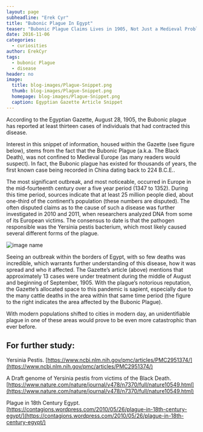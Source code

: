 ```yaml
---
layout: page
subheadline: "Erek Cyr"
title: "Bubonic Plague In Egypt"
teaser: "Bubonic Plague Claims Lives in 1905, Not Just a Medieval Problem."
date: 2016-11-06
categories:
  - curiosities
author: ErekCyr
tags:
  - bubonic Plague
  - disease
header: no
image:
  title: blog-images/Plague-Snippet.png
  thumb: blog-images/Plague-Snippet.png
  homepage: blog-images/Plague-Snippet.png
  caption: Egyptian Gazette Article Snippet
---
```

According to the Egyptian Gazette, August 28, 1905, the Bubonic plague has reported at least thirteen cases of individuals that had contracted this disease.

Interest in this snippet of information, housed within the Gazette (see figure below), stems from the fact that the Bubonic Plague (a.k.a. The Black Death), was not confined to Medieval Europe (as many readers would suspect). In fact, the Bubonic plague has existed for thousands of years, the first known case being recorded in China dating back to 224 B.C.E..

The most significant outbreak, and most noticeable, occurred in Europe in the mid-fourteenth century over a five year period (1347 to 1352). During this time period, sources indicate that at least 25 million people died, about one-third of the continent’s population (these numbers are disputed). The often disputed claims as to the cause of such a disease was further investigated in 2010 and 2011, when researchers analyzed DNA from some of its European victims. The consensus to date is that the pathogen responsible was the Yersinia pestis bacterium, which most likely caused several different forms of the plague.

![image name](https://github.com/dig-eg-gaz/dig-eg-gaz.github.io/blob/master/images/blog-images/BlackPlague.gif?raw=true)

Seeing an outbreak within the borders of Egypt, with so few deaths was incredible, which warrants further understanding of this disease, how it was spread and who it affected. The Gazette’s article (above) mentions that approximately 13 cases were under treatment during the middle of August and beginning of September, 1905. With the plague’s notorious reputation, the Gazette’s allocated space to this pandemic is sapient, especially due to the many cattle deaths in the area within that same time period (the figure to the right indicates the area affected by the Bubonic Plague).

With modern populations shifted to cities in modern day, an unidentifiable plague in one of these areas would prove to be even more catastrophic than ever before.

## For further study:
Yersinia Pestis.
[https://www.ncbi.nlm.nih.gov/pmc/articles/PMC2951374/](https://www.ncbi.nlm.nih.gov/pmc/articles/PMC2951374/)

A Draft genome of Yersinia pestis from victims of the Black Death.
[https://www.nature.com/nature/journal/v478/n7370/full/nature10549.html](https://www.nature.com/nature/journal/v478/n7370/full/nature10549.html)

Plague in 18th Century Egypt.
[https://contagions.wordpress.com/2010/05/26/plague-in-18th-century-egypt/](https://contagions.wordpress.com/2010/05/26/plague-in-18th-century-egypt/)
